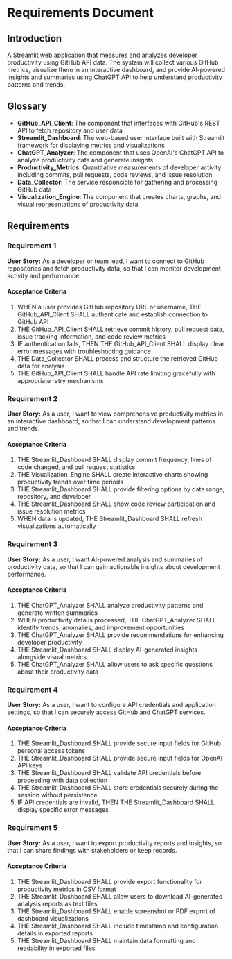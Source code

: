 # Requirements Document

## Introduction

A Streamlit web application that measures and analyzes developer productivity using GitHub API data. The system will collect various GitHub metrics, visualize them in an interactive dashboard, and provide AI-powered insights and summaries using ChatGPT API to help understand productivity patterns and trends.

## Glossary

- **GitHub_API_Client**: The component that interfaces with GitHub's REST API to fetch repository and user data
- **Streamlit_Dashboard**: The web-based user interface built with Streamlit framework for displaying metrics and visualizations
- **ChatGPT_Analyzer**: The component that uses OpenAI's ChatGPT API to analyze productivity data and generate insights
- **Productivity_Metrics**: Quantitative measurements of developer activity including commits, pull requests, code reviews, and issue resolution
- **Data_Collector**: The service responsible for gathering and processing GitHub data
- **Visualization_Engine**: The component that creates charts, graphs, and visual representations of productivity data

## Requirements

### Requirement 1

**User Story:** As a developer or team lead, I want to connect to GitHub repositories and fetch productivity data, so that I can monitor development activity and performance.

#### Acceptance Criteria

1. WHEN a user provides GitHub repository URL or username, THE GitHub_API_Client SHALL authenticate and establish connection to GitHub API
2. THE GitHub_API_Client SHALL retrieve commit history, pull request data, issue tracking information, and code review metrics
3. IF authentication fails, THEN THE GitHub_API_Client SHALL display clear error messages with troubleshooting guidance
4. THE Data_Collector SHALL process and structure the retrieved GitHub data for analysis
5. THE GitHub_API_Client SHALL handle API rate limiting gracefully with appropriate retry mechanisms

### Requirement 2

**User Story:** As a user, I want to view comprehensive productivity metrics in an interactive dashboard, so that I can understand development patterns and trends.

#### Acceptance Criteria

1. THE Streamlit_Dashboard SHALL display commit frequency, lines of code changed, and pull request statistics
2. THE Visualization_Engine SHALL create interactive charts showing productivity trends over time periods
3. THE Streamlit_Dashboard SHALL provide filtering options by date range, repository, and developer
4. THE Streamlit_Dashboard SHALL show code review participation and issue resolution metrics
5. WHEN data is updated, THE Streamlit_Dashboard SHALL refresh visualizations automatically

### Requirement 3

**User Story:** As a user, I want AI-powered analysis and summaries of productivity data, so that I can gain actionable insights about development performance.

#### Acceptance Criteria

1. THE ChatGPT_Analyzer SHALL analyze productivity patterns and generate written summaries
2. WHEN productivity data is processed, THE ChatGPT_Analyzer SHALL identify trends, anomalies, and improvement opportunities
3. THE ChatGPT_Analyzer SHALL provide recommendations for enhancing developer productivity
4. THE Streamlit_Dashboard SHALL display AI-generated insights alongside visual metrics
5. THE ChatGPT_Analyzer SHALL allow users to ask specific questions about their productivity data

### Requirement 4

**User Story:** As a user, I want to configure API credentials and application settings, so that I can securely access GitHub and ChatGPT services.

#### Acceptance Criteria

1. THE Streamlit_Dashboard SHALL provide secure input fields for GitHub personal access tokens
2. THE Streamlit_Dashboard SHALL provide secure input fields for OpenAI API keys
3. THE Streamlit_Dashboard SHALL validate API credentials before proceeding with data collection
4. THE Streamlit_Dashboard SHALL store credentials securely during the session without persistence
5. IF API credentials are invalid, THEN THE Streamlit_Dashboard SHALL display specific error messages

### Requirement 5

**User Story:** As a user, I want to export productivity reports and insights, so that I can share findings with stakeholders or keep records.

#### Acceptance Criteria

1. THE Streamlit_Dashboard SHALL provide export functionality for productivity metrics in CSV format
2. THE Streamlit_Dashboard SHALL allow users to download AI-generated analysis reports as text files
3. THE Streamlit_Dashboard SHALL enable screenshot or PDF export of dashboard visualizations
4. THE Streamlit_Dashboard SHALL include timestamp and configuration details in exported reports
5. THE Streamlit_Dashboard SHALL maintain data formatting and readability in exported files